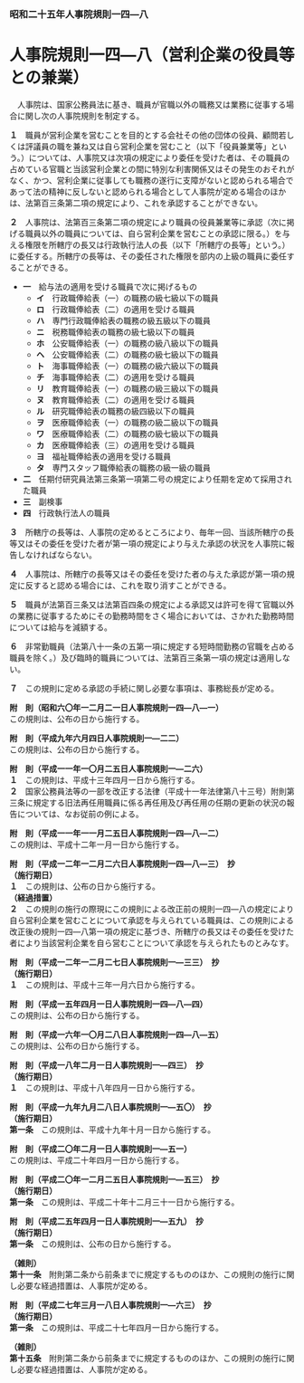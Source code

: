 ### 昭和二十五年人事院規則一四―八  
# 人事院規則一四―八（営利企業の役員等との兼業）  
　人事院は、国家公務員法に基き、職員が官職以外の職務又は業務に従事する場合に関し次の人事院規則を制定する。  
  
**１**　職員が営利企業を営むことを目的とする会社その他の団体の役員、顧問若しくは評議員の職を兼ね又は自ら営利企業を営むこと（以下「役員兼業等」という。）については、人事院又は次項の規定により委任を受けた者は、その職員の占めている官職と当該営利企業との間に特別な利害関係又はその発生のおそれがなく、かつ、営利企業に従事しても職務の遂行に支障がないと認められる場合であって法の精神に反しないと認められる場合として人事院が定める場合のほかは、法第百三条第二項の規定により、これを承認することができない。  
  
**２**　人事院は、法第百三条第二項の規定により職員の役員兼業等に承認（次に掲げる職員以外の職員については、自ら営利企業を営むことの承認に限る。）を与える権限を所轄庁の長又は行政執行法人の長（以下「所轄庁の長等」という。）に委任する。所轄庁の長等は、その委任された権限を部内の上級の職員に委任することができる。  
* **一**　給与法の適用を受ける職員で次に掲げるもの  
	* **イ**　行政職俸給表（一）の職務の級七級以下の職員  
	* **ロ**　行政職俸給表（二）の適用を受ける職員  
	* **ハ**　専門行政職俸給表の職務の級五級以下の職員  
	* **ニ**　税務職俸給表の職務の級七級以下の職員  
	* **ホ**　公安職俸給表（一）の職務の級八級以下の職員  
	* **ヘ**　公安職俸給表（二）の職務の級七級以下の職員  
	* **ト**　海事職俸給表（一）の職務の級六級以下の職員  
	* **チ**　海事職俸給表（二）の適用を受ける職員  
	* **リ**　教育職俸給表（一）の職務の級三級以下の職員  
	* **ヌ**　教育職俸給表（二）の適用を受ける職員  
	* **ル**　研究職俸給表の職務の級四級以下の職員  
	* **ヲ**　医療職俸給表（一）の職務の級二級以下の職員  
	* **ワ**　医療職俸給表（二）の職務の級七級以下の職員  
	* **カ**　医療職俸給表（三）の適用を受ける職員  
	* **ヨ**　福祉職俸給表の適用を受ける職員  
	* **タ**　専門スタッフ職俸給表の職務の級一級の職員  
* **二**　任期付研究員法第三条第一項第二号の規定により任期を定めて採用された職員  
* **三**　副検事  
* **四**　行政執行法人の職員  
  
**３**　所轄庁の長等は、人事院の定めるところにより、毎年一回、当該所轄庁の長等又はその委任を受けた者が第一項の規定により与えた承認の状況を人事院に報告しなければならない。  
  
**４**　人事院は、所轄庁の長等又はその委任を受けた者の与えた承認が第一項の規定に反すると認める場合には、これを取り消すことができる。  
  
**５**　職員が法第百三条又は法第百四条の規定による承認又は許可を得て官職以外の業務に従事するためにその勤務時間をさく場合においては、さかれた勤務時間については給与を減額する。  
  
**６**　非常勤職員（法第八十一条の五第一項に規定する短時間勤務の官職を占める職員を除く。）及び臨時的職員については、法第百三条第一項の規定は適用しない。  
  
**７**　この規則に定める承認の手続に関し必要な事項は、事務総長が定める。  
  
**附　則（昭和六〇年一二月二一日人事院規則一四―八―一）**  
この規則は、公布の日から施行する。  
  
**附　則（平成九年六月四日人事院規則一―二二）**  
この規則は、公布の日から施行する。  
  
**附　則（平成一一年一〇月二五日人事院規則一―二六）**  
**１**　この規則は、平成十三年四月一日から施行する。  
**２**　国家公務員法等の一部を改正する法律（平成十一年法律第八十三号）附則第三条に規定する旧法再任用職員に係る再任用及び再任用の任期の更新の状況の報告については、なお従前の例による。  
  
**附　則（平成一一年一一月二五日人事院規則一四―八―二）**  
この規則は、平成十二年一月一日から施行する。  
  
**附　則（平成一二年一二月二六日人事院規則一四―八―三）　抄**  
**（施行期日）**  
**１**　この規則は、公布の日から施行する。  
**（経過措置）**  
**２**　この規則の施行の際現にこの規則による改正前の規則一四―八の規定により自ら営利企業を営むことについて承認を与えられている職員は、この規則による改正後の規則一四―八第一項の規定に基づき、所轄庁の長又はその委任を受けた者により当該営利企業を自ら営むことについて承認を与えられたものとみなす。  
  
**附　則（平成一二年一二月二七日人事院規則一―三三）　抄**  
**（施行期日）**  
**１**　この規則は、平成十三年一月六日から施行する。  
  
**附　則（平成一五年四月一日人事院規則一四―八―四）**  
この規則は、公布の日から施行する。  
  
**附　則（平成一六年一〇月二八日人事院規則一四―八―五）**  
この規則は、公布の日から施行する。  
  
**附　則（平成一八年二月一日人事院規則一―四三）　抄**  
**（施行期日）**  
**１**　この規則は、平成十八年四月一日から施行する。  
  
**附　則（平成一九年九月二八日人事院規則一―五〇）　抄**  
**（施行期日）**  
**第一条**　この規則は、平成十九年十月一日から施行する。  
  
**附　則（平成二〇年二月一日人事院規則一―五一）**  
この規則は、平成二十年四月一日から施行する。  
  
**附　則（平成二〇年一二月二五日人事院規則一―五三）　抄**  
**（施行期日）**  
**第一条**　この規則は、平成二十年十二月三十一日から施行する。  
  
**附　則（平成二五年四月一日人事院規則一―五九）　抄**  
**（施行期日）**  
**第一条**　この規則は、公布の日から施行する。  
  
**（雑則）**  
**第十一条**　附則第二条から前条までに規定するもののほか、この規則の施行に関し必要な経過措置は、人事院が定める。  
  
**附　則（平成二七年三月一八日人事院規則一―六三）　抄**  
**（施行期日）**  
**第一条**　この規則は、平成二十七年四月一日から施行する。  
  
**（雑則）**  
**第十五条**　附則第二条から前条までに規定するもののほか、この規則の施行に関し必要な経過措置は、人事院が定める。  
  
